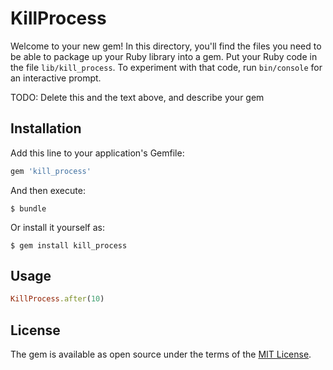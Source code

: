 # KillProcess

Welcome to your new gem! In this directory, you'll find the files you need to be able to package up your Ruby library into a gem. Put your Ruby code in the file `lib/kill_process`. To experiment with that code, run `bin/console` for an interactive prompt.

TODO: Delete this and the text above, and describe your gem

## Installation

Add this line to your application's Gemfile:

```ruby
gem 'kill_process'
```

And then execute:

    $ bundle

Or install it yourself as:

    $ gem install kill_process

## Usage

```ruby
KillProcess.after(10)
```

## License

The gem is available as open source under the terms of the [MIT License](http://opensource.org/licenses/MIT).

